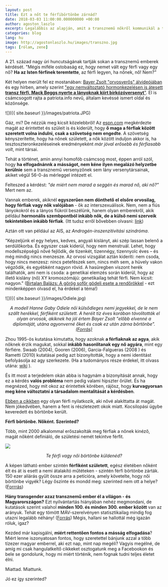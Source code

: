 ```yaml
---
layout: post
title: Ezt a nőt te férfibörtönbe zárnád?
date: 2018-03-03 11:00:00.000000000 +00:00
author: agoston_laszlo
excerpt: Legalábbis az alapján, amit a transznemű nőkről kommunikál a társadalom. Tabu, óriási tabu a szexualitás, hát még a nem hagyományos szexus kérdése itthon!
categories: blog
lang: hu
image: http://agostonlaszlo.hu/images/transzno.jpg
tags: [rólam, zene]
---
```

A 21. század nagy úri huncutságának tartják sokan a transznemű emberek kérdését. "Mégis miféle ostobaság ez, hogy nemet vált egy férfi vagy egy nő? **Ha az Isten férfinek teremtette**, az férfi legyen, ha nőnek, nő! Nem?"

Két helyen merült fel ez mostanában: <a href="http://agostonlaszlo.hu/blog/bayer-zsolt-vedelmeben/" target="blank">Bayer Zsolt "orvosverős" álvideójában</a> és egy hírben, amely szerint <a href="http://patriota.info/amp/sport-halala-transznemu-fiu-nyerte-a-lanyok-birkozoversenyet/" target="blank">"egy nemváltoztató hormonkezelésen is átesett <b>transz férfi, Mack Beggs nyerte a lányoknak kiírt birkózóversenyt</b>"</a>. El is csámcsogott rajta a patriota.info nevű, általam kevéssé ismert oldal és közönsége.

![]({{ site.baseurl }}/images/patriota.JPG)

Gáz, mi? De nézzük meg kicsit közelebbről! Az <a href="http://www.espn.com/espnw/sports/article/18767310/transgender-wrestler-mack-beggs-euless-trinity-wins-texas-state-girls-wrestling-title" target="blank">espn.com</a> megkérdezte magát az érintettet és szüleit is és kiderült, hogy **ő maga a férfiak között szeretett volna indulni, csak a szövetség nem engedte**. A szövetség kényszerítette, hogy ha nőnek született, a nők között induljon akkor is, ha tesztoszteronkezeléseinek eredményeként *már jóval erősebb és férfiasabb volt*, mint társai.

Tehát a történet, amin annyi homofób csámcsog most, éppen arról szól, hogy **ha elfogadnánnk a másságot, nem kéne ilyen megalázó helyzetbe kerülnie** sem a transznemű versenyzőnek sem lány versenytársainak, akiket végül 56-0-ás mérleggel intézett el.

Felteszed a kérdést: *"de miért nem marad a seggén és marad nő, aki nő?"* Mert nem az.

Vannak emberek, akiknél **egyszerűen nem dönthető el elsőre orvosilag, hogy férfiak vagy nők valójában** - ők az interszexuálisok. Nem, nem a fiús lányokokról és a lányos fiúkról beszélünk, hanem olyan emberekről, akik például **hormonális szembpontból inkább nők, de a külső nemi szerveik tekintetében inkább férfiak**. (Itt tudsz erről bővebben olvasni: <a href="http://uvegplafon.blog.hu/2015/09/30/mi_tortenik_ha_a_kisbabank_egyszerre_lany_es_fiu" target="blank">link</a>)

Aztán ott van például az AIS, az *Androgén-inszenzitivitási szindróma*.

"Képzeljünk el egy helyes, kedves, angyali kislányt, aki szép lassan belenő a serdülőkorba. És egyszer csak kiderül, hogy nem menstruál. Lehet, hogy modellszépségű nővé fejlődik, de tizenkét, tizennégy, tizennyolc éves – és még mindig nincs menzesze. Az orvosi vizsgálat aztán kideríti: nem csoda, hogy nincs menzesz: nincs petefészek sem, nincs méh sem, a hüvely vakon végződik, és egyébként nagyon rövid. A hasüregben viszont herék találhatók, ami nem is csoda: a genetikai elemzés során kiderül, hogy az illető kislány (nő) XY kromoszómájú: genetikailag tehát férfi. Nem kicsit: nagyon." (<a href="http://birtalan.blogspot.hu/2008/05/grg-sofr-gdeli-esete-rendrkkel.html" target="blank">Birtalan Balázs: A görög sofőr gödeli esete a rendőrökkel</a> - ezt mindenképpen olvasd el, ha érdekel a téma!)

![]({{ site.baseurl }}/images/Odiele.jpg)
<center><i>A modell Hanne Gaby Odiele női külsődleges nemi jegyekkel, de le nem szállt herékkel, férfiként született. A heréit tíz éves korában távolították el olyan orvosok, akiknek ha jól értem Bayer Zsolt "előbb elvenné a diplomáját, utána agyonverné őket és csak ez után zárna börtönbe". <a href="https://www.youtube.com/watch?v=OzoU1qhXWAk" target="blank">(Forrás)</a></i></center>

Zhou 1995-ös kutatása kimutatta, hogy azoknak **a férfiaknak az agya**, akik nőknek érzik magukat, sokkal **inkább hasonlítanak egy nő agyára**, mint egy férfiére. Swaab (2004), Gooren (2006), Garcia-Falgueras (2008 ) és Rametti (2010) kutatásai pedig azt bizonyították, hogy a nemi identitást befolyásolja az agy szerkezete. (Ha a tudományos része érdekel, itt olvass utána: [wiki](https://en.wikipedia.org/wiki/Causes_of_transsexuality) ). 

És itt most a terjedelem okán abba is hagynám a bizonyítását annak, hogy ez a kérdés **valós probléma** nem pedig valami hipszter őrület. És ha megnézed, hogy mit okoz az érintettek körében, rájösz, hogy **kurvagyorsan meg kéne változtatni a társadalom mentalitását a kérdésben**.

<a href="http://www.independent.co.uk/news/world/australasia/transgender-woman-raped-2000-times-male-prison-a6989366.html" target="blank">Ebben a cikkben</a> egy olyan férfi nyilatkozik, aki nővé alakíttatta át magát. Nem jókedvében, hanem a fent is részletezett okok miatt. Kocsilopási ügybe keveredett és börtönbe került.

**Férfi börtönbe. Nőként. Szerinted?**

Több, mint 2000 alkalommal erőszakolták meg férfiak a nőnek kinéző, magát nőként definiáló, de születési nemét tekintve férfit.

![](http://agostonlaszlo.hu/images/transzno.jpg)
<center><i>Te férfi vagy női börtönbe küldenéd?</i></center>

A képen látható ember szintén **férfiként született**, egész életében nőként élt és át is esett a nemi átalakító műtéteken - szintén férfi börtönbe zárták. 150 ezer alíárás gyűlt össze arra a petícióra, amely követelte, hogy női börtönbe vigyék? Légy őszinte és mondd meg: szerinted nem ott a helye? (<a href="http://www.independent.co.uk/news/uk/crime/tara-hudson-transgender-woman-moved-to-womens-prison-after-public-outcry-a6715476.html" target="blank">Forrrás</a>)

**Hány transgender azaz transznemű ember él a világon - és Magyarországon?** Ezt nyilvántartás hiányában nehéz megmondani, de kutatások szerint valahol **minden 100. és minden 300. ember között** van az arányuk. Tehát egy tömött MÁV-szerelvényen statisztikailag mindig fog utazni legalább néhány! (<a href="https://www.nytimes.com/2016/07/01/health/transgender-population.html" target="blank">Forrás</a>) Mégis, hallani se hallottál még igazán róluk, igaz?

Kezded már kapisgálni, **miért rettentően fontos a másság elfogadása**? Miért lenne iszonyatosan fontos, hogy szeretettel bánjunk azzal a több tízezer magyar emberrel, aki ezt nap, mint nap megéli? Vagyis megélné, de amíg mi csak hangulatkeltő cikkeket osztogatunk meg a Facebookon és bele se gondolunk, hogy mi miért történik, nem fognak tudni teljes életet élni.

Miattad. Miattunk.

Jó ez így szerinted?
